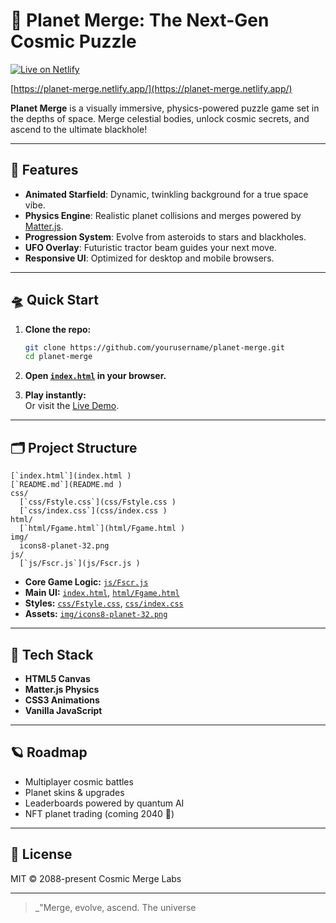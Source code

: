 # 🚀 Planet Merge: The Next-Gen Cosmic Puzzle

[![Live on Netlify](https://img.shields.io/badge/Live_on-Netlify-brightgreen?style=for-the-badge&logo=netlify&logoColor=white)](https://planet-merge.netlify.app/)

[https://planet-merge.netlify.app/](https://planet-merge.netlify.app/)

**Planet Merge** is a visually immersive, physics-powered puzzle game set in the depths of space. Merge celestial bodies, unlock cosmic secrets, and ascend to the ultimate blackhole!

---

## 🌌 Features

- **Animated Starfield**: Dynamic, twinkling background for a true space vibe.
- **Physics Engine**: Realistic planet collisions and merges powered by [Matter.js](https://brm.io/matter-js/).
- **Progression System**: Evolve from asteroids to stars and blackholes.
- **UFO Overlay**: Futuristic tractor beam guides your next move.
- **Responsive UI**: Optimized for desktop and mobile browsers.

---

## 🛸 Quick Start

1. **Clone the repo:**
   ```sh
   git clone https://github.com/yourusername/planet-merge.git
   cd planet-merge
   ```

2. **Open [`index.html`](index.html) in your browser.**

3. **Play instantly:**  
   Or visit the [Live Demo](https://planet-merge.netlify.app/).

---

## 🗂️ Project Structure

```
[`index.html`](index.html )
[`README.md`](README.md )
css/
  [`css/Fstyle.css`](css/Fstyle.css )
  [`css/index.css`](css/index.css )
html/
  [`html/Fgame.html`](html/Fgame.html )
img/
  icons8-planet-32.png
js/
  [`js/Fscr.js`](js/Fscr.js )
```

- **Core Game Logic:** [`js/Fscr.js`](js/Fscr.js)
- **Main UI:** [`index.html`](index.html), [`html/Fgame.html`](html/Fgame.html)
- **Styles:** [`css/Fstyle.css`](css/Fstyle.css), [`css/index.css`](css/index.css)
- **Assets:** [`img/icons8-planet-32.png`](img/icons8-planet-32.png)

---

## 🧬 Tech Stack

- **HTML5 Canvas**
- **Matter.js Physics**
- **CSS3 Animations**
- **Vanilla JavaScript**

---

## 🪐 Roadmap

- Multiplayer cosmic battles
- Planet skins & upgrades
- Leaderboards powered by quantum AI
- NFT planet trading (coming 2040 🚀)

---

## 🤖 License

MIT © 2088-present Cosmic Merge Labs

---

> _"Merge, evolve, ascend. The universe
